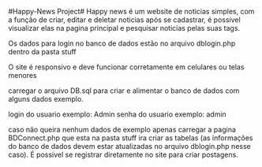 #Happy-News Project#
Happy news é um website de noticias simples, com a função de  criar, editar e deletar noticias após se cadastrar, é possivel visualizar elas na pagina principal e pesquisar noticias pelas suas tags.

Os dados para login no banco de dados estão no arquivo dblogin.php dentro da pasta stuff

O site é responsivo e deve funcionar corretamente em celulares ou telas menores

carregar o arquivo DB.sql para criar e alimentar o banco de dados com alguns dados exemplo.

login do usuario exemplo: Admin
senha do usuario exemplo: admin

caso não queira nenhum dados de exemplo apenas carregar a pagina BDConnect.php que esta na pasta stuff ira criar as tabelas (as informações do banco de dados devem estar atualizadas no arquivo dblogin.php nesse caso).
É possivel se registrar diretamente no site para criar postagens.
